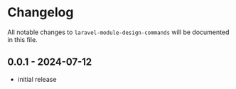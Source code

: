 # Changelog

All notable changes to `laravel-module-design-commands` will be documented in this file.

## 0.0.1 - 2024-07-12

- initial release
